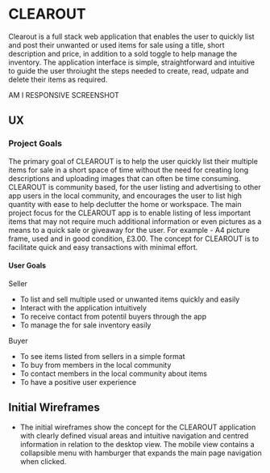 # CLEAROUT
Clearout is a full stack web application that enables the user to quickly list and post their unwanted or used items for sale using a title, short description and price, in addition to a sold toggle to help manage the inventory. The application interface is simple, straightforward and intuitive to guide the user throiught the steps needed to create, read, udpate and delete their items as required. 

AM I RESPONSIVE SCREENSHOT

## UX
### Project Goals
The primary goal of CLEAROUT is to help the user quickly list their multiple items for sale in a short space of time without the need for creating long descriptions and uploading images that can often be time consuming. CLEAROUT is community based, for the user listing and advertising to other app users in the local community, and encourages the user to list high quantity with ease to help declutter the home or workspace. The main project focus for the CLEAROUT app is to enable listing of less important items that may not require much additional information or even pictures as a means to a quick sale or giveaway for the user. For example - A4 picture frame, used and in good condition, £3.00. The concept for CLEAROUT is to facilitate quick and easy transactions with minimal effort.


#### User Goals 
Seller
* To list and sell multiple used or unwanted items quickly and easily
* Interact with the application intuitively
* To receive contact from potentil buyers through the app
* To manage the for sale inventory easily

Buyer
* To see items listed from sellers in a simple format
* To buy from members in the local community
* To contact members in the local community about items
* To have a positive user experience

## Initial Wireframes
  * The initial wireframes show the concept for the CLEAROUT application with clearly defined visual areas and intuitive navigation and centred information in relation to the desktop view. The mobile view contains a collapsible menu with hamburger that expands the main page navigation when clicked.



